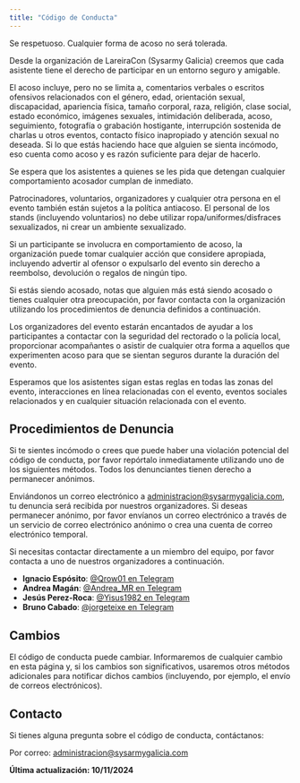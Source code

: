 ```yaml
---
title: "Código de Conducta"
---
```


Se respetuoso. Cualquier forma de acoso no será tolerada.

Desde la organización de LareiraCon (Sysarmy Galicia) creemos que cada asistente tiene el derecho de participar en un entorno seguro y amigable.

El acoso incluye, pero no se limita a, comentarios verbales o escritos ofensivos relacionados con el género, edad, orientación sexual, discapacidad, apariencia física, tamaño corporal, raza, religión, clase social, estado económico, imágenes sexuales, intimidación deliberada, acoso, seguimiento, fotografía o grabación hostigante, interrupción sostenida de charlas u otros eventos, contacto físico inapropiado y atención sexual no deseada. Si lo que estás haciendo hace que alguien se sienta incómodo, eso cuenta como acoso y es razón suficiente para dejar de hacerlo.

Se espera que los asistentes a quienes se les pida que detengan cualquier comportamiento acosador cumplan de inmediato.

Patrocinadores, voluntarios, organizadores y cualquier otra persona en el evento también están sujetos a la política antiacoso. El personal de los stands (incluyendo voluntarios) no debe utilizar ropa/uniformes/disfraces sexualizados, ni crear un ambiente sexualizado.

Si un participante se involucra en comportamiento de acoso, la organización puede tomar cualquier acción que considere apropiada, incluyendo advertir al ofensor o expulsarlo del evento sin derecho a reembolso, devolución o regalos de ningún tipo.

Si estás siendo acosado, notas que alguien más está siendo acosado o tienes cualquier otra preocupación, por favor contacta con la organización utilizando los procedimientos de denuncia definidos a continuación.

Los organizadores del evento estarán encantados de ayudar a los participantes a contactar con la seguridad del rectorado o la policía local, proporcionar acompañantes o asistir de cualquier otra forma a aquellos que experimenten acoso para que se sientan seguros durante la duración del evento.

Esperamos que los asistentes sigan estas reglas en todas las zonas del evento, interacciones en línea relacionadas con el evento, eventos sociales relacionados y en cualquier situación relacionada con el evento.

## Procedimientos de Denuncia

Si te sientes incómodo o crees que puede haber una violación potencial del código de conducta, por favor repórtalo inmediatamente utilizando uno de los siguientes métodos. Todos los denunciantes tienen derecho a permanecer anónimos.

Enviándonos un correo electrónico a [administracion@sysarmygalicia.com](mailto:administracion@sysarmygalicia.com), tu denuncia será recibida por nuestros organizadores. Si deseas permanecer anónimo, por favor envíanos un correo electrónico a través de un servicio de correo electrónico anónimo o crea una cuenta de correo electrónico temporal.

Si necesitas contactar directamente a un miembro del equipo, por favor contacta a uno de nuestros organizadores a continuación.

- **Ignacio Espósito**: [@Qrow01 en Telegram](https://t.me/Qrow01)
- **Andrea Magán**: [@Andrea_MR en Telegram](https://t.me/Andrea_MR)
- **Jesús Perez-Roca**: [@Yisus1982 en Telegram](https://t.me/Yisus1982)
- **Bruno Cabado**: [@jorgeteixe en Telegram](https://t.me/jorgeteixe)

## Cambios

El código de conducta puede cambiar. Informaremos de cualquier cambio en esta página y, si los cambios son significativos, usaremos otros métodos adicionales para notificar dichos cambios (incluyendo, por ejemplo, el envío de correos electrónicos).

## Contacto

Si tienes alguna pregunta sobre el código de conducta, contáctanos:

Por correo: [administracion@sysarmygalicia.com](mailto:administracion@sysarmygalicia.com)

**Última actualización: 10/11/2024**
